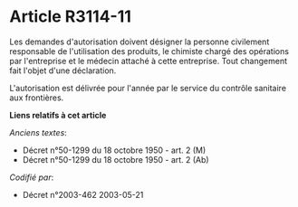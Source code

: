 # Article R3114-11

Les demandes d'autorisation doivent désigner la personne civilement responsable de l'utilisation des produits, le chimiste
chargé des opérations par l'entreprise et le médecin attaché à cette entreprise. Tout changement fait l'objet d'une
déclaration.

L'autorisation est délivrée pour l'année par le service du contrôle sanitaire aux frontières.

**Liens relatifs à cet article**

_Anciens textes_:

  - Décret n°50-1299 du 18 octobre 1950 - art. 2 (M)
  - Décret n°50-1299 du 18 octobre 1950 - art. 2 (Ab)

_Codifié par_:

  - Décret n°2003-462 2003-05-21
